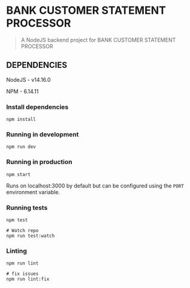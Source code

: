 # BANK CUSTOMER STATEMENT PROCESSOR

> A NodeJS backend project for BANK CUSTOMER STATEMENT PROCESSOR

## DEPENDENCIES

NodeJS - v14.16.0

NPM - 6.14.11

### Install dependencies

```
npm install
```

### Running in development

```
npm run dev
```

### Running in production

```
npm start
```

Runs on localhost:3000 by default but can be configured using the `PORT` environment variable.

### Running tests

```
npm test

# Watch repo
npm run test:watch
```

### Linting
```
npm run lint

# fix issues
npm run lint:fix
```
